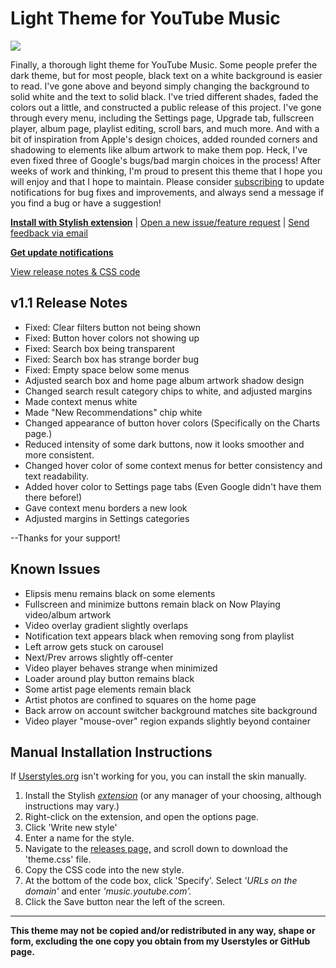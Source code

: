 # Light Theme for YouTube Music

<img src="https://i.ibb.co/n6HVxNX/light-theme-for-youtube-music.png"/>

Finally, a thorough light theme for YouTube Music. Some people prefer the dark theme, but for most people, black text on a white background is easier to read. I've gone above and beyond simply changing the background to solid white and the text to solid black. I've tried different shades, faded the colors out a little, and constructed a public release of this project. I've gone through every menu, including the Settings page, Upgrade tab, fullscreen player, album page, playlist editing, scroll bars, and much more. And with a bit of inspiration from Apple's design choices, added rounded corners and shadowing to elements like album artwork to make them pop. Heck, I've even fixed three of Google's bugs/bad margin choices in the process! After weeks of work and thinking, I'm proud to present this theme that I hope you will enjoy and that I hope to maintain. Please consider [subscribing](https://docs.google.com/forms/d/e/1FAIpQLSfP30oTyvJfdZN0uIe-EXf8RXHiA_gzssLDjOTXr_5ggWhNaw/viewform?usp=pp_url&entry.635720994=Subscribe+to+update+notifications) to update notifications for bug fixes and improvements, and always send a message if you find a bug or have a suggestion!

**[Install with Stylish extension](https://userstyles.org/styles/207587/light-theme-for-youtube-music)** | [Open a new issue/feature request](https://github.com/Tech-How/Light-Theme-for-YouTube-Music/issues/new/choose) | [Send feedback via email](mailto:tech_how_youtuber_55@yahoo.com?subject=YTM%20Light%20Theme%20Feedback)

**[Get update notifications](https://docs.google.com/forms/d/e/1FAIpQLSfP30oTyvJfdZN0uIe-EXf8RXHiA_gzssLDjOTXr_5ggWhNaw/viewform?usp=pp_url&entry.635720994=Subscribe+to+update+notifications)**

[View release notes & CSS code](https://github.com/Tech-How/Light-Theme-for-YouTube-Music/releases)

## v1.1 Release Notes
- Fixed: Clear filters button not being shown
- Fixed: Button hover colors not showing up
- Fixed: Search box being transparent
- Fixed: Search box has strange border bug
- Fixed: Empty space below some menus
- Adjusted search box and home page album artwork shadow design
- Changed search result category chips to white, and adjusted margins
- Made context menus white
- Made "New Recommendations" chip white
- Changed appearance of button hover colors (Specifically on the Charts page.)
- Reduced intensity of some dark buttons, now it looks smoother and more consistent.
- Changed hover color of some context menus for better consistency and text readability.
- Added hover color to Settings page tabs (Even Google didn't have them there before!)
- Gave context menu borders a new look
- Adjusted margins in Settings categories

--Thanks for your support!


## Known Issues
- Elipsis menu remains black on some elements
- Fullscreen and minimize buttons remain black on Now Playing video/album artwork
- Video overlay gradient slightly overlaps
- Notification text appears black when removing song from playlist
- Left arrow gets stuck on carousel
- Next/Prev arrows slightly off-center
- Video player behaves strange when minimized
- Loader around play button remains black
- Some artist page elements remain black
- Artist photos are confined to squares on the home page
- Back arrow on account switcher background matches site background
- Video player "mouse-over" region expands slightly beyond container


## Manual Installation Instructions
If [Userstyles.org](https://userstyles.org) isn't working for you, you can install the skin manually.

1. Install the Stylish *[extension](https://chrome.google.com/webstore/detail/stylish-custom-themes-for/fjnbnpbmkenffdnngjfgmeleoegfcffe)* (or any manager of your choosing, although instructions may vary.)
2. Right-click on the extension, and open the options page.
3. Click 'Write new style'
4. Enter a name for the style.
5. Navigate to the [releases page,](https://github.com/Tech-How/Light-Theme-for-YouTube-Music/releases) and scroll down to download the 'theme.css' file.
6. Copy the CSS code into the new style.
7. At the bottom of the code box, click 'Specify'. Select *'URLs on the domain'* and enter *'music.youtube.com'.*
8. Click the Save button near the left of the screen.

---
**This theme may not be copied and/or redistributed in any way, shape or form, excluding the one copy you obtain from my Userstyles or GitHub page.**
